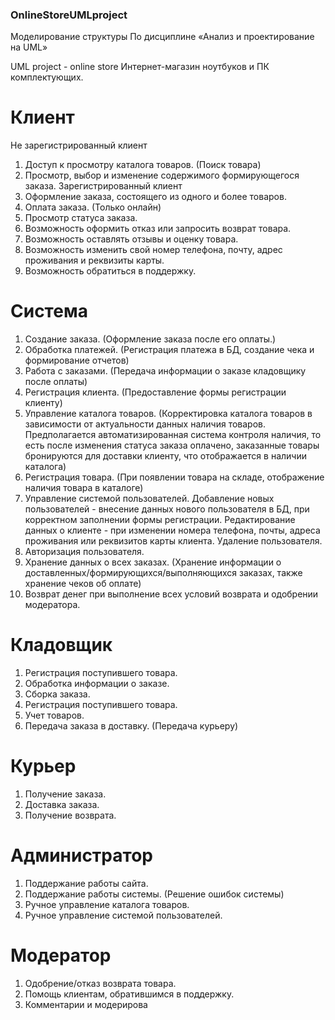 ### OnlineStoreUMLproject 

Моделирование структуры
По дисциплине «Анализ и проектирование на UML» 


UML project - online store
Интернет-магазин ноутбуков и ПК комплектующих.
# Клиент #

Не зарегистрированный клиент
1) Доступ к просмотру каталога товаров. (Поиск товара)
2) Просмотр, выбор и изменение содержимого формирующегося заказа.
Зарегистрированный клиент
1) Оформление заказа, состоящего из одного и более товаров.
2) Оплата заказа. (Только онлайн)
3) Просмотр статуса заказа.
4) Возможность оформить отказ или запросить возврат товара.
5) Возможность оставлять отзывы и оценку товара.
6) Возможность изменить свой номер телефона, почту, адрес проживания и реквизиты карты.
7) Возможность обратиться в поддержку.
# Система #

1) Создание заказа. (Оформление заказа после его оплаты.)
2) Обработка платежей. (Регистрация платежа в БД, создание чека и формирование отчетов)
2) Работа с заказами. (Передача информации о заказе кладовщику после оплаты)
3) Регистрация клиента. (Предоставление формы регистрации клиенту)
4) Управление каталога товаров. (Корректировка каталога товаров в зависимости от актуальности
данных наличия товаров. Предполагается автоматизированная система контроля наличия, то есть
после изменения статуса заказа оплачено, заказанные товары бронируются для доставки клиенту,
что отображается в наличии каталога)
5) Регистрация товара. (При появлении товара на складе, отображение наличия товара в каталоге)
6) Управление системой пользователей.
Добавление новых пользователей - внесение данных нового пользователя в БД, при корректном
заполнении формы регистрации.
Редактирование данных о клиенте - при изменении номера телефона, почты, адреса
проживания или реквизитов карты клиента.
Удаление пользователя.
7) Авторизация пользователя.
8) Хранение данных о всех заказах. (Хранение информации о
доставленных/формирующихся/выполняющихся заказах, также хранение чеков об оплате)
9) Возврат денег при выполнение всех условий возврата и одобрении модератора.
# Кладовщик #

1) Регистрация поступившего товара.
2) Обработка информации о заказе.
3) Сборка заказа.
4) Регистрация поступившего товара.
5) Учет товаров.
6) Передача заказа в доставку. (Передача курьеру)
# Курьер #

1) Получение заказа.
2) Доставка заказа.
3) Получение возврата.

# Администратор #
1) Поддержание работы сайта.
2) Поддержание работы системы. (Решение ошибок системы)
3) Ручное управление каталога товаров.
4) Ручное управление системой пользователей.

# Модератор #
1) Одобрение/отказ возврата товара.
2) Помощь клиентам, обратившимся в поддержку.
3) Комментарии и модерирова